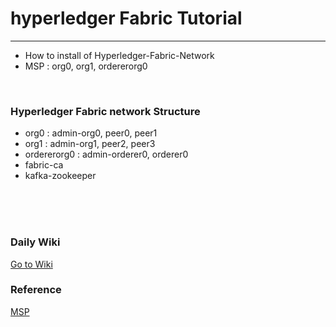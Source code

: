 # hyperledger Fabric Tutorial
-----------------------------------------------
- How to install of Hyperledger-Fabric-Network 
- MSP : org0, org1, ordererorg0
<br>

### Hyperledger Fabric network Structure
- org0 : admin-org0, peer0, peer1
- org1 : admin-org1, peer2, peer3
- ordererorg0 : admin-orderer0, orderer0
- fabric-ca
- kafka-zookeeper
<br>
<br>
<br>

### Daily Wiki
[Go to Wiki](https://github.com/hyperledgerPrj/hyperledgerFabricTutorial/wiki/How-to-install-Hyperledger-Fabric-Network)

### Reference
[MSP](https://hyperledger-fabric.readthedocs.io/en/release-1.4/msp.html)



